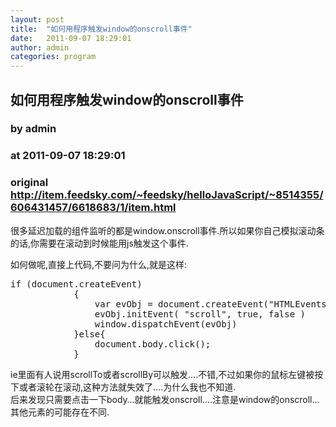 ```yaml
---
layout: post
title:  "如何用程序触发window的onscroll事件"
date:   2011-09-07 18:29:01
author: admin
categories: program
---
```


## 如何用程序触发window的onscroll事件
### by admin
### at 2011-09-07 18:29:01
### original <http://item.feedsky.com/~feedsky/helloJavaScript/~8514355/606431457/6618683/1/item.html>

<p>很多延迟加载的组件监听的都是window.onscroll事件.所以如果你自己模拟滚动条的话,你需要在滚动到时候能用js触发这个事件.</p>
<p>如何做呢,直接上代码,不要问为什么,就是这样:</p>
<pre>if (document.createEvent)
            {
                var evObj = document.createEvent("HTMLEvents")
                evObj.initEvent( "scroll", true, false )
                window.dispatchEvent(evObj)
            }else{
                document.body.click();
            }
</pre>
<p>ie里面有人说用scrollTo或者scrollBy可以触发….不错,不过如果你的鼠标左键被按下或者滚轮在滚动,这种方法就失效了….为什么我也不知道.<br>
后来发现只需要点击一下body…就能触发onscroll….注意是window的onscroll…其他元素的可能存在不同.</p>
<div style="float:left">
<div>
	<a></a>
	<a></a>
	<a></a>
	<a></a>
	<a></a>
	<a href="http://www.jiathis.com/share/"></a>
	<a></a>
</div>

</div><img src="http://www1.feedsky.com/t1/606431457/helloJavaScript/feedsky/s.gif?r=http://item.feedsky.com/~feedsky/helloJavaScript/~8514355/606431457/6618683/1/item.html" border="0" height="0" width="0">